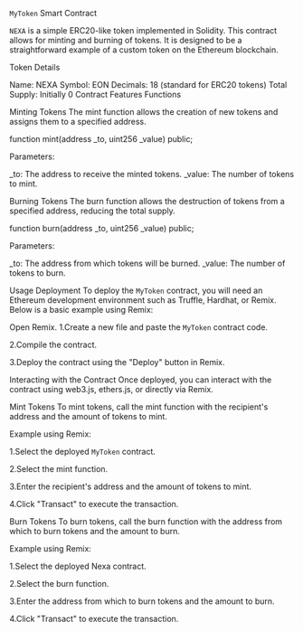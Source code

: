 `MyToken` Smart Contract

`NEXA`  is a simple ERC20-like token implemented in Solidity. This contract allows for minting and burning of tokens. It is designed to be a straightforward example of a custom token on the Ethereum blockchain.

Token Details

Name: NEXA
Symbol: EON
Decimals: 18 (standard for ERC20 tokens)
Total Supply: Initially 0
Contract Features
Functions

Minting Tokens The mint function allows the creation of new tokens and assigns them to a specified address.

function mint(address _to, uint256 _value) public;

Parameters:

_to: The address to receive the minted tokens. _value: The number of tokens to mint.

Burning Tokens The burn function allows the destruction of tokens from a specified address, reducing the total supply.

function burn(address _to, uint256 _value) public;

Parameters:

_to: The address from which tokens will be burned. _value: The number of tokens to burn.

Usage Deployment To deploy the `MyToken` contract, you will need an Ethereum development environment such as Truffle, Hardhat, or Remix. Below is a basic example using Remix:

Open Remix. 1.Create a new file and paste the `MyToken` contract code.

2.Compile the contract.

3.Deploy the contract using the "Deploy" button in Remix.

Interacting with the Contract Once deployed, you can interact with the contract using web3.js, ethers.js, or directly via Remix.

Mint Tokens To mint tokens, call the mint function with the recipient's address and the amount of tokens to mint.

Example using Remix:

1.Select the deployed `MyToken` contract.

2.Select the mint function.

3.Enter the recipient's address and the amount of tokens to mint.

4.Click "Transact" to execute the transaction.

Burn Tokens To burn tokens, call the burn function with the address from which to burn tokens and the amount to burn.

Example using Remix:

1.Select the deployed Nexa contract.

2.Select the burn function.

3.Enter the address from which to burn tokens and the amount to burn.

4.Click "Transact" to execute the transaction.



